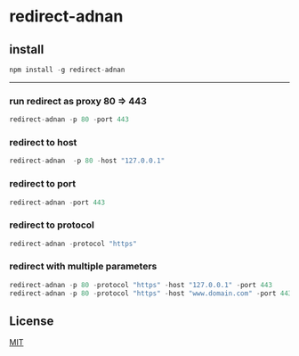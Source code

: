 # redirect-adnan

## install
```javascript
npm install -g redirect-adnan
```
<hr>

### run redirect as proxy 80 => 443
```javascript
redirect-adnan -p 80 -port 443
```

### redirect to host
```javascript
redirect-adnan  -p 80 -host "127.0.0.1"
```

### redirect to port
```javascript
redirect-adnan -port 443
```

### redirect to protocol
```javascript
redirect-adnan -protocol "https"
```

### redirect with multiple parameters
```javascript
redirect-adnan -p 80 -protocol "https" -host "127.0.0.1" -port 443
redirect-adnan -p 80 -protocol "https" -host "www.domain.com" -port 443
```

## License

  [MIT](LICENSE)
